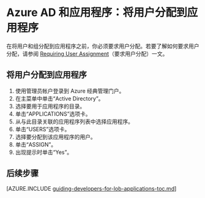 <properties
    pageTitle="Azure AD 和应用程序：将用户分配到应用程序 | Azure"
    description="如何为 Azure 应用程序实现用户分配。"
    services="active-directory"
    documentationcenter=""
    author="femila"
    manager="femila"
    editor="" />
<tags
    ms.assetid="97ce69c1-4034-4e38-bd82-8caf984f6b98"
    ms.service="active-directory"
    ms.workload="identity"
    ms.tgt_pltfrm="na"
    ms.devlang="na"
    ms.topic="article"
    ms.date="02/22/2017"
    wacn.date="04/05/2017"
    ms.author="femila" />

# Azure AD 和应用程序：将用户分配到应用程序
在将用户和组分配到应用程序之前，你必须要求用户分配。若要了解如何要求用户分配，请参阅 [Requiring User Assignment](/documentation/articles/active-directory-applications-guiding-developers-requiring-user-assignment/)（要求用户分配）一文。

## 将用户分配到应用程序
1. 使用管理员帐户登录到 Azure 经典管理门户。
2. 在主菜单中单击“Active Directory”。
3. 选择要用于应用程序的目录。
4. 单击“APPLICATIONS”选项卡。
5. 从与此目录关联的应用程序列表中选择应用程序。
6. 单击“USERS”选项卡。
7. 选择要分配到该应用程序的用户。
8. 单击“ASSIGN”。
9. 出现提示时单击“Yes”。

## 后续步骤
[AZURE.INCLUDE [guiding-developers-for-lob-applications-toc.md](../../includes/active-directory-applications-guiding-developers-for-lob-applications-toc.md)]

<!---HONumber=Mooncake_0327_2017-->
<!---Update_Description: wording update -->